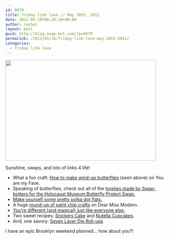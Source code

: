 ```yaml
---
id: 8979
title: friday link love // May 18th, 2012
date: 2012-05-18T08:29:20+00:00
author: rachel
layout: post
guid: http://blog.swap-bot.com/?p=8979
permalink: /2012/05/18/friday-link-love-may-18th-2012/
categories:
  - friday link love
---
```

[<img src="http://blog.swap-bot.com/wp-content/uploads/2012/05/windupbutterflies.jpg" alt="" title="windupbutterflies" width="470" height="314" class="alignnone size-full wp-image-8980" srcset="http://blog.swap-bot.com/wp-content/uploads/2012/05/windupbutterflies-300x200.jpg 300w, http://blog.swap-bot.com/wp-content/uploads/2012/05/windupbutterflies.jpg 470w" sizes="(max-width: 470px) 100vw, 470px" />](http://www.youaremyfave.com/2012/05/08/wind-up-paper-butterflies-are-my-fave-guest-post-from-amelia/)

Sunshine, swaps, and lots of links 4 life!

  * What a fun craft: [How to make wind-up butterflies](http://www.youaremyfave.com/2012/05/08/wind-up-paper-butterflies-are-my-fave-guest-post-from-amelia/) (seen above) on You are my Fave.
  * Speaking of butterflies, check out all of the l[ovelies made by Swap-botters for the Holocaust Museum Butterfly Project Swap.](http://www.flickr.com/photos/ourbutterflyproject/)
  * [Make yourself some pretty polka dot flats.](http://psimadethis.com/post/23228006473/the-timeless-and-playful-polka-dot-gets-its-name)
  * A huge [round-up of paint chip crafts](http://deluxemoderndesign.com/blog/2011/05/something-from-nothing/) on Dear Miss Modern.
  * [You&#8217;re different (and magical) just like everyone else.](http://www.brandyismagic.com/2012/05/06/youre-different-just-like-everyone-else/)
  * Two sweet recipes: [Snickers Cake](http://www.bakersroyale.com/cakes/snickers-cake/#more-9377) and [Nutella Cupcakes](http://www.bakersroyale.com/cupcakes/nutella-cupcakes/).
  * And, one savory: [Seven Layer Dip Roll-ups](http://cookingisalchemy.blogspot.com/2012/04/seven-layer-dip-roll-ups-free-stuff-and.html)

I have an epic Brooklyn weekend planned&#8230; how about you?!